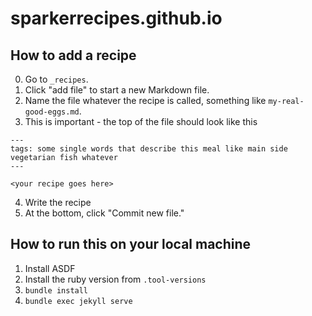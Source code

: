 # sparkerrecipes.github.io

## How to add a recipe
0. Go to `_recipes`.
1. Click "add file" to start a new Markdown file.
2. Name the file whatever the recipe is called, something like `my-real-good-eggs.md`.
3. This is important - the top of the file should look like this
  ```
  ---
  tags: some single words that describe this meal like main side vegetarian fish whatever
  ---
  
  <your recipe goes here>
  ```
4. Write the recipe
5. At the bottom, click "Commit new file."

## How to run this on your local machine
1. Install ASDF
2. Install the ruby version from `.tool-versions`
3. `bundle install`
4. `bundle exec jekyll serve`
